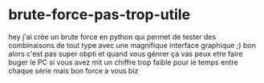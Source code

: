 # brute-force-pas-trop-utile
hey j'ai crée un brute force en python qui permet de tester des combinaisons de tout type avec une magnifique interface graphique ;)
bon alors c'est pas super obpti et quand vous génrer ça vas peux etre faire buger le PC si vous avez mit un chiffre trop faible pour le temps entre chaque série mais bon force a vous 
biz

